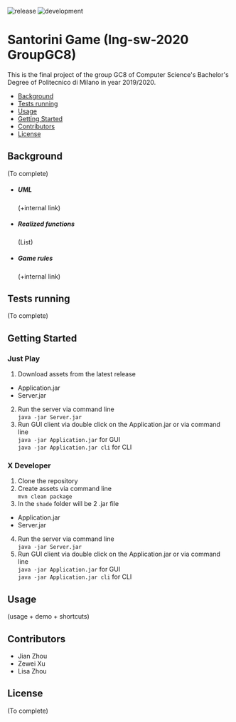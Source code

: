 ![release](https://github.com/zhou0998/ing-sw-2020-Zhou-Zhou-Xu/workflows/release/badge.svg) ![development](https://github.com/zhou0998/ing-sw-2020-Zhou-Zhou-Xu/workflows/development/badge.svg)

# Santorini Game (Ing-sw-2020 GroupGC8)

This is the final project of the group GC8 of Computer Science's Bachelor's Degree of Politecnico di Milano in year 2019/2020.

- [Background](#Background)
- [Tests running](#Tests-running)
- [Usage](#Usage)
- [Getting Started](#Getting-Started)
- [Contributors](#Contributors)
- [License](#License)

## Background

(To complete)

- ##### UML
  (+internal link)
- ##### Realized functions
  (List)
- ##### Game rules
  (+internal link)

## Tests running

(To complete)

## Getting Started

### Just Play

1. Download assets from the latest release

- Application.jar
- Server.jar

2. Run the server via command line  
   `java -jar Server.jar`
3. Run GUI client via double click on the Application.jar or via command line  
   `java -jar Application.jar` for GUI  
   `java -jar Application.jar cli` for CLI

### X Developer

1. Clone the repository
2. Create assets via command line  
   `mvn clean package`
3. In the `shade` folder will be 2 .jar file

- Application.jar
- Server.jar

4. Run the server via command line  
   `java -jar Server.jar`
5. Run GUI client via double click on the Application.jar or via command line  
   `java -jar Application.jar` for GUI  
   `java -jar Application.jar cli` for CLI

## Usage

(usage + demo + shortcuts)

## Contributors

- Jian Zhou
- Zewei Xu
- Lisa Zhou

## License

(To complete)
